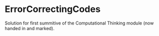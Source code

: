 # ErrorCorrectingCodes

Solution for first summitive of the Computational Thinking module (now handed in and marked).
